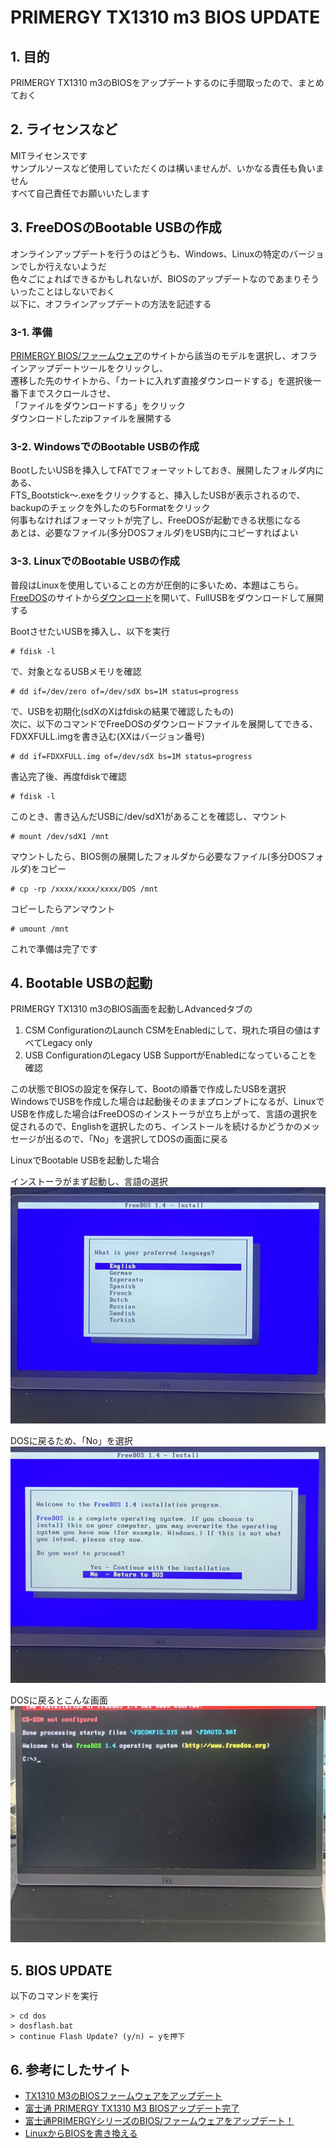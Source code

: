 # PRIMERGY TX1310 m3 BIOS UPDATE

## 1. 目的

PRIMERGY TX1310 m3のBIOSをアップデートするのに手間取ったので、まとめておく

## 2. ライセンスなど

MITライセンスです  
サンプルソースなど使用していただくのは構いませんが、いかなる責任も負いません  
すべて自己責任でお願いいたします

## 3. FreeDOSのBootable USBの作成

オンラインアップデートを行うのはどうも、Windows、Linuxの特定のバージョンでしか行えないようだ  
色々ごにょればできるかもしれないが、BIOSのアップデートなのであまりそういったことはしないでおく  
以下に、オフラインアップデートの方法を記述する

### 3-1. 準備

[PRIMERGY BIOS/ファームウェア](https://jp.fujitsu.com/platform/server/primergy/bios/)のサイトから該当のモデルを選択し、オフラインアップデートツールをクリックし、  
遷移した先のサイトから、「カートに入れず直接ダウンロードする」を選択後一番下までスクロールさせ、  
「ファイルをダウンロードする」をクリック  
ダウンロードしたzipファイルを展開する  

### 3-2. WindowsでのBootable USBの作成

BootしたいUSBを挿入してFATでフォーマットしておき、展開したフォルダ内にある、  
FTS_Bootstick〜.exeをクリックすると、挿入したUSBが表示されるので、backupのチェックを外したのちFormatをクリック  
何事もなければフォーマットが完了し、FreeDOSが起動できる状態になる  
あとは、必要なファイル(多分DOSフォルダ)をUSB内にコピーすればよい

### 3-3. LinuxでのBootable USBの作成

普段はLinuxを使用していることの方が圧倒的に多いため、本題はこちら。  
[FreeDOS](https://www.freedos.org)のサイトから[ダウンロード](https://www.freedos.org/download)を開いて、FullUSBをダウンロードして展開する  

BootさせたいUSBを挿入し、以下を実行
```
# fdisk -l
```
で、対象となるUSBメモリを確認
```
# dd if=/dev/zero of=/dev/sdX bs=1M status=progress
```
で、USBを初期化(sdXのXはfdiskの結果で確認したもの)  
次に、以下のコマンドでFreeDOSのダウンロードファイルを展開してできる、FDXXFULL.imgを書き込む(XXはバージョン番号)
```
# dd if=FDXXFULL.img of=/dev/sdX bs=1M status=progress
```
書込完了後、再度fdiskで確認
```
# fdisk -l
```
このとき、書き込んだUSBに/dev/sdX1があることを確認し、マウント
```
# mount /dev/sdX1 /mnt
```
マウントしたら、BIOS側の展開したフォルダから必要なファイル(多分DOSフォルダ)をコピー
```
# cp -rp /xxxx/xxxx/xxxx/DOS /mnt
```
コピーしたらアンマウント
```
# umount /mnt
```
これで準備は完了です

## 4. Bootable USBの起動

PRIMERGY TX1310 m3のBIOS画面を起動しAdvancedタブの  
1. CSM ConfigurationのLaunch CSMをEnabledにして、現れた項目の値はすべてLegacy only
2. USB ConfigurationのLegacy USB SupportがEnabledになっていることを確認

この状態でBIOSの設定を保存して、Bootの順番で作成したUSBを選択  
WindowsでUSBを作成した場合は起動後そのままプロンプトになるが、LinuxでUSBを作成した場合はFreeDOSのインストーラが立ち上がって、言語の選択を促されるので、Englishを選択したのち、インストールを続けるかどうかのメッセージが出るので、「No」を選択してDOSの画面に戻る

LinuxでBootable USBを起動した場合

インストーラがまず起動し、言語の選択
![Installer](img/01.jpg)

DOSに戻るため、「No」を選択
![Select Language](img/02.jpg)

DOSに戻るとこんな画面
![Select Language](img/03.jpg)

## 5. BIOS UPDATE

以下のコマンドを実行
```dos
> cd dos
> dosflash.bat
> continue Flash Update? (y/n) ← yを押下
```

## 6. 参考にしたサイト

* [TX1310 M3のBIOSファームウェアをアップデート](https://paso.iroiro.jp/item/229.html)
* [富士通 PRIMERGY TX1310 M3 BIOSアップデート完了](https://www.024m2.com/article/201905article_7.html)
* [富士通PRIMERGYシリーズのBIOS/ファームウェアをアップデート！](https://minory.org/primergy-bios-update.html)
* [LinuxからBIOSを書き換える](https://wiki.archlinux.jp/index.php/Linux_%E3%81%8B%E3%82%89_BIOS_%E3%82%92%E6%9B%B8%E3%81%8D%E6%8F%9B%E3%81%88%E3%82%8B)